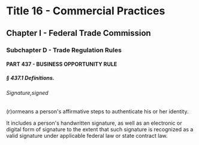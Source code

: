 
# Title 16 - Commercial Practices
## Chapter I - Federal Trade Commission
### Subchapter D - Trade Regulation Rules
#### PART 437 - BUSINESS OPPORTUNITY RULE
##### § 437.1 Definitions.
###### Signature,signed

(r)ormeans a person's affirmative steps to authenticate his or her identity.

It includes a person's handwritten signature, as well as an electronic or digital form of signature to the extent that such signature is recognized as a valid signature under applicable federal law or state contract law.
